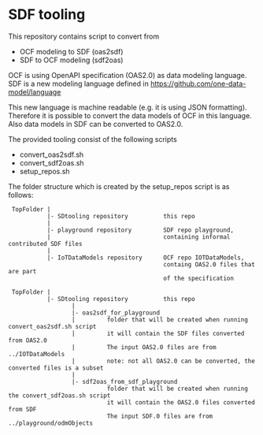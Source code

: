 # SDF tooling

This repository contains script to convert from 
- OCF modeling to SDF (oas2sdf)
- SDF to OCF modeling (sdf2oas)

OCF is using OpenAPI specification (OAS2.0) as data modeling language.
SDF is a new modeling language defined in https://github.com/one-data-model/language

This new language is machine readable (e.g. it is using JSON formatting).
Therefore it is possible to convert the data models of OCF in this language.
Also data models in SDF can be converted to OAS2.0.

The provided tooling consist of the following scripts
- convert_oas2sdf.sh
- convert_sdf2oas.sh
- setup_repos.sh

The folder structure which is created by the setup_repos script is as follows:

     TopFolder |
               |- SDtooling repository          this repo
               |
               |- playground repository         SDF repo playground, 
               |                                containing informal contributed SDF files 
               |
               |- IoTDataModels repository      OCF repo IOTDataModels, 
                                                containg OAS2.0 files that are part 
                                                of the specification
        
     TopFolder |
               |- SDtooling repository          this repo
                      |
                      |- oas2sdf_for_playground
                      |         folder that will be created when running convert_oas2sdf.sh script
                      |         it will contain the SDF files converted from OAS2.0 
                      |         The input OAS2.0 files are from ../IOTDataModels
                      |         note: not all OAS2.0 can be converted, the converted files is a subset
                      |
                      |- sdf2oas_from_sdf_playground
                                folder that will be created when running the convert_sdf2oas.sh script
                                it will contain the OAS2.0 files converted from SDF 
                                The input SDF.0 files are from ../playground/odmObjects
                               